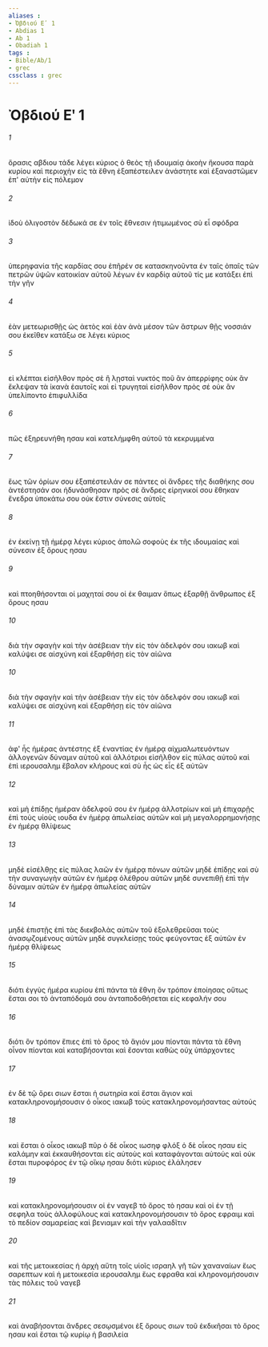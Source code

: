 ```yaml
---
aliases : 
- Ὀβδιού Εʹ 1
- Abdias 1
- Ab 1
- Obadiah 1
tags : 
- Bible/Ab/1
- grec
cssclass : grec
---
```


# Ὀβδιού Εʹ 1

###### 1
ὅρασις αβδιου τάδε λέγει κύριος ὁ θεὸς τῇ ιδουμαίᾳ ἀκοὴν ἤκουσα παρὰ κυρίου καὶ περιοχὴν εἰς τὰ ἔθνη ἐξαπέστειλεν ἀνάστητε καὶ ἐξαναστῶμεν ἐπ' αὐτὴν εἰς πόλεμον
###### 2
ἰδοὺ ὀλιγοστὸν δέδωκά σε ἐν τοῖς ἔθνεσιν ἠτιμωμένος σὺ εἶ σφόδρα
###### 3
ὑπερηφανία τῆς καρδίας σου ἐπῆρέν σε κατασκηνοῦντα ἐν ταῖς ὀπαῖς τῶν πετρῶν ὑψῶν κατοικίαν αὐτοῦ λέγων ἐν καρδίᾳ αὐτοῦ τίς με κατάξει ἐπὶ τὴν γῆν
###### 4
ἐὰν μετεωρισθῇς ὡς ἀετὸς καὶ ἐὰν ἀνὰ μέσον τῶν ἄστρων θῇς νοσσιάν σου ἐκεῖθεν κατάξω σε λέγει κύριος
###### 5
εἰ κλέπται εἰσῆλθον πρὸς σὲ ἢ λῃσταὶ νυκτός ποῦ ἂν ἀπερρίφης οὐκ ἂν ἔκλεψαν τὰ ἱκανὰ ἑαυτοῖς καὶ εἰ τρυγηταὶ εἰσῆλθον πρὸς σέ οὐκ ἂν ὑπελίποντο ἐπιφυλλίδα
###### 6
πῶς ἐξηρευνήθη ησαυ καὶ κατελήμφθη αὐτοῦ τὰ κεκρυμμένα
###### 7
ἕως τῶν ὁρίων σου ἐξαπέστειλάν σε πάντες οἱ ἄνδρες τῆς διαθήκης σου ἀντέστησάν σοι ἠδυνάσθησαν πρὸς σὲ ἄνδρες εἰρηνικοί σου ἔθηκαν ἔνεδρα ὑποκάτω σου οὐκ ἔστιν σύνεσις αὐτοῖς
###### 8
ἐν ἐκείνῃ τῇ ἡμέρᾳ λέγει κύριος ἀπολῶ σοφοὺς ἐκ τῆς ιδουμαίας καὶ σύνεσιν ἐξ ὄρους ησαυ
###### 9
καὶ πτοηθήσονται οἱ μαχηταί σου οἱ ἐκ θαιμαν ὅπως ἐξαρθῇ ἄνθρωπος ἐξ ὄρους ησαυ
###### 10
διὰ τὴν σφαγὴν καὶ τὴν ἀσέβειαν τὴν εἰς τὸν ἀδελφόν σου ιακωβ καὶ καλύψει σε αἰσχύνη καὶ ἐξαρθήσῃ εἰς τὸν αἰῶνα
###### 10
διὰ τὴν σφαγὴν καὶ τὴν ἀσέβειαν τὴν εἰς τὸν ἀδελφόν σου ιακωβ καὶ καλύψει σε αἰσχύνη καὶ ἐξαρθήσῃ εἰς τὸν αἰῶνα
###### 11
ἀφ' ἧς ἡμέρας ἀντέστης ἐξ ἐναντίας ἐν ἡμέρᾳ αἰχμαλωτευόντων ἀλλογενῶν δύναμιν αὐτοῦ καὶ ἀλλότριοι εἰσῆλθον εἰς πύλας αὐτοῦ καὶ ἐπὶ ιερουσαλημ ἔβαλον κλήρους καὶ σὺ ἦς ὡς εἷς ἐξ αὐτῶν
###### 12
καὶ μὴ ἐπίδῃς ἡμέραν ἀδελφοῦ σου ἐν ἡμέρᾳ ἀλλοτρίων καὶ μὴ ἐπιχαρῇς ἐπὶ τοὺς υἱοὺς ιουδα ἐν ἡμέρᾳ ἀπωλείας αὐτῶν καὶ μὴ μεγαλορρημονήσῃς ἐν ἡμέρᾳ θλίψεως
###### 13
μηδὲ εἰσέλθῃς εἰς πύλας λαῶν ἐν ἡμέρᾳ πόνων αὐτῶν μηδὲ ἐπίδῃς καὶ σὺ τὴν συναγωγὴν αὐτῶν ἐν ἡμέρᾳ ὀλέθρου αὐτῶν μηδὲ συνεπιθῇ ἐπὶ τὴν δύναμιν αὐτῶν ἐν ἡμέρᾳ ἀπωλείας αὐτῶν
###### 14
μηδὲ ἐπιστῇς ἐπὶ τὰς διεκβολὰς αὐτῶν τοῦ ἐξολεθρεῦσαι τοὺς ἀνασῳζομένους αὐτῶν μηδὲ συγκλείσῃς τοὺς φεύγοντας ἐξ αὐτῶν ἐν ἡμέρᾳ θλίψεως
###### 15
διότι ἐγγὺς ἡμέρα κυρίου ἐπὶ πάντα τὰ ἔθνη ὃν τρόπον ἐποίησας οὕτως ἔσται σοι τὸ ἀνταπόδομά σου ἀνταποδοθήσεται εἰς κεφαλήν σου
###### 16
διότι ὃν τρόπον ἔπιες ἐπὶ τὸ ὄρος τὸ ἅγιόν μου πίονται πάντα τὰ ἔθνη οἶνον πίονται καὶ καταβήσονται καὶ ἔσονται καθὼς οὐχ ὑπάρχοντες
###### 17
ἐν δὲ τῷ ὄρει σιων ἔσται ἡ σωτηρία καὶ ἔσται ἅγιον καὶ κατακληρονομήσουσιν ὁ οἶκος ιακωβ τοὺς κατακληρονομήσαντας αὐτούς
###### 18
καὶ ἔσται ὁ οἶκος ιακωβ πῦρ ὁ δὲ οἶκος ιωσηφ φλόξ ὁ δὲ οἶκος ησαυ εἰς καλάμην καὶ ἐκκαυθήσονται εἰς αὐτοὺς καὶ καταφάγονται αὐτούς καὶ οὐκ ἔσται πυροφόρος ἐν τῷ οἴκῳ ησαυ διότι κύριος ἐλάλησεν
###### 19
καὶ κατακληρονομήσουσιν οἱ ἐν ναγεβ τὸ ὄρος τὸ ησαυ καὶ οἱ ἐν τῇ σεφηλα τοὺς ἀλλοφύλους καὶ κατακληρονομήσουσιν τὸ ὄρος εφραιμ καὶ τὸ πεδίον σαμαρείας καὶ βενιαμιν καὶ τὴν γαλααδῖτιν
###### 20
καὶ τῆς μετοικεσίας ἡ ἀρχὴ αὕτη τοῖς υἱοῖς ισραηλ γῆ τῶν χαναναίων ἕως σαρεπτων καὶ ἡ μετοικεσία ιερουσαλημ ἕως εφραθα καὶ κληρονομήσουσιν τὰς πόλεις τοῦ ναγεβ
###### 21
καὶ ἀναβήσονται ἄνδρες σεσῳσμένοι ἐξ ὄρους σιων τοῦ ἐκδικῆσαι τὸ ὄρος ησαυ καὶ ἔσται τῷ κυρίῳ ἡ βασιλεία
